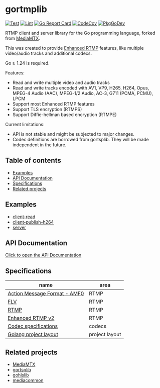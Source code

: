 # gortmplib

[![Test](https://github.com/bluenviron/gortmplib/actions/workflows/test.yml/badge.svg)](https://github.com/bluenviron/gortmplib/actions/workflows/test.yml)
[![Lint](https://github.com/bluenviron/gortmplib/actions/workflows/lint.yml/badge.svg)](https://github.com/bluenviron/gortmplib/actions/workflows/lint.yml)
[![Go Report Card](https://goreportcard.com/badge/github.com/bluenviron/gortmplib)](https://goreportcard.com/report/github.com/bluenviron/gortmplib)
[![CodeCov](https://codecov.io/gh/bluenviron/gortmplib/branch/main/graph/badge.svg)](https://app.codecov.io/gh/bluenviron/gortmplib/tree/main)
[![PkgGoDev](https://pkg.go.dev/badge/github.com/bluenviron/gortmplib)](https://pkg.go.dev/github.com/bluenviron/gortmplib#pkg-index)

RTMP client and server library for the Go programming language, forked from [MediaMTX](https://github.com/bluenviron/mediamtx).

This was created to provide [Enhanced RTMP](https://veovera.org/docs/enhanced/enhanced-rtmp-v2) features, like multiple video/audio tracks and additional codecs.

Go &ge; 1.24 is required.

Features:

* Read and write multiple video and audio tracks
* Read and write tracks encoded with AV1, VP9, H265, H264, Opus, MPEG-4 Audio (AAC), MPEG-1/2 Audio, AC-3, G711 (PCMA, PCMU), LPCM
* Support most Enhanced RTMP features
* Support TLS encryption (RTMPS)
* Support Diffie-hellman based encryption (RTMPE)

Current limitations:

* API is not stable and might be subjected to major changes.
* Codec definitions are borrowed from gortsplib. They will be made independent in the future.

## Table of contents

* [Examples](#examples)
* [API Documentation](#api-documentation)
* [Specifications](#specifications)
* [Related projects](#related-projects)

## Examples

* [client-read](examples/client-read/main.go)
* [client-publish-h264](examples/client-publish-h264/main.go)
* [server](examples/server/main.go)

## API Documentation

[Click to open the API Documentation](https://pkg.go.dev/github.com/bluenviron/gortmplib#pkg-index)

## Specifications

|name|area|
|----|----|
|[Action Message Format - AMF0](https://veovera.org/docs/legacy/amf0-file-format-spec.pdf)|RTMP|
|[FLV](https://veovera.org/docs/legacy/video-file-format-v10-1-spec.pdf)|RTMP|
|[RTMP](https://veovera.org/docs/legacy/rtmp-v1-0-spec.pdf)|RTMP|
|[Enhanced RTMP v2](https://veovera.org/docs/enhanced/enhanced-rtmp-v2)|RTMP|
|[Codec specifications](https://github.com/bluenviron/mediacommon#specifications)|codecs|
|[Golang project layout](https://github.com/golang-standards/project-layout)|project layout|

## Related projects

* [MediaMTX](https://github.com/bluenviron/mediamtx)
* [gortsplib](https://github.com/bluenviron/gortsplib)
* [gohlslib](https://github.com/bluenviron/gohlslib)
* [mediacommon](https://github.com/bluenviron/mediacommon)

